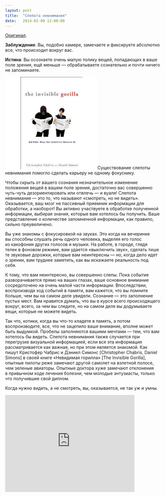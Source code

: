 ```yaml
---
layout: post
title:  "Слепота невнимания"
date:   2014-02-09 12:00:00
---
```

<p><a href="http://youarenotsosmart.com/2009/10/01/hello-world/">Оригинал</a>.</p>
<p><strong>Заблуждение</strong>: Вы, подобно камере, замечаете и фиксируете абсолютно все, что происходит вокруг вас.</p>
<p><strong>Истина</strong>: Вы осознаете очень малую толику вещей, попадающих в ваше поле зрения, ещё меньше — обрабатываете сознательно и почти ничего не запоминаете.</p>
<p><a href="/img/hello-world/invisiblegorilla.jpg"><img class="alignleft size-full wp-image-913" height="300" width="300" alt="invisiblegorilla" src="/img/hello-world/invisiblegorilla.jpg" /></a>Существование слепоты невнимания помогло сделать карьеру не одному фокуснику.</p>
<p>Чтобы скрыть от вашего сознания незначительное изменение положения вещей в вашем поле зрения, достаточно вас совершенно чуть-чуть дезориентировать или отвлечь — и вуаля! Слепота невнимания — это то, что называют «смотреть, но не видеть». Оказывается, ваш мозг не пассивный приемник информации для обработки, а наоборот! Вы активно участвуете в обработке полученной информации, выбирая знания, которые вам хотелось бы получить. Ваше представление о количестве запомненной информации, как правило, сильно преувеличено.</p>
<p><span id="more-910"></span>Вы уже знакомы с фокусировкой на звуках. Это когда на вечеринке вы способны слушать речь одного человека, выделяя его голос из какофонии других голосов и музыки. На работе, в городе, глядя телек в фоновом режиме, вам удается «выключить звук», сделать тише те звуковые дорожки, которые вам неинтересны — но, когда дело идет о зрении, вам труднее заметить, как вы искажаете реальность под себя.</p>
<p>К тому, что вам неинтересно, вы совершенно слепы. Пока событие разворачивается прямо на ваших глазах, ваше основное внимание сосредоточено на очень малой части информации. Впоследствии, воспроизводя ход событий в памяти, вам кажется, что вы помните больше, чем вы на самом деле увидели. Сознание — это заполнение пустых мест. Вам нравится думать, что вы в курсе всего происходящего вокруг, всего, за чем вы следите, но на самом деле вы додумываете вещи, которые не можете видеть.</p>
<p>Так что, котики, когда вы что-то кладете в память, а потом воспроизводите, все, что не зацепило ваше внимание, вполне может быть выдумкой. Пробелы заполняются вашими мечтами — тем, что вам хотелось бы видеть. Слепота невнимания также случается при перегрузке визуальной информацией, если вся эта информация рассматривается как важная, но при этом является знакомой. Как пишут Кристофер Чабрис и Дэниел Симонс [Christopher Chabris, Daniel Simons] в своей книге «Невидимая горилла» [The Invisible Gorilla], опытные пилоты реже замечают другой самолет на взлетной полосе, чем зеленые авиаторы. Опытные доктора хуже замечают отклонения в привычном ходе лечения болезни, чем молодые энтузиасты, только что получившие свой диплом.</p>
<p>Когда нужно видеть, а не смотреть, вы, оказывается, не так уж и умны.</p>
<p><iframe frameborder="0" allowfullscreen="" width="420" height="315" src="http://www.youtube.com/embed/vJG698U2Mvo"></iframe></p>
